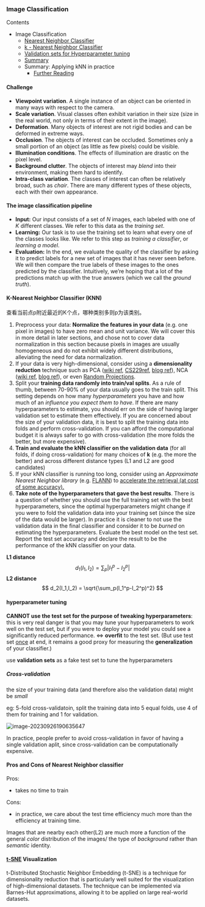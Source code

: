 ### Image Classification

Contents

- Image Classification
  - [Nearest Neighbor Classifier](https://cs231n.github.io/classification/#nearest-neighbor-classifier)
  - [k - Nearest Neighbor Classifier](https://cs231n.github.io/classification/#k---nearest-neighbor-classifier)
  - [Validation sets for Hyperparameter tuning](https://cs231n.github.io/classification/#validation-sets-for-hyperparameter-tuning)
  - [Summary](https://cs231n.github.io/classification/#summary)
  - Summary: Applying kNN in practice
    - [Further Reading](https://cs231n.github.io/classification/#further-reading)

#### Challenge

- **Viewpoint variation**. A single instance of an object can be oriented in many ways with respect to the camera.
- **Scale variation**. Visual classes often exhibit variation in their size (size in the real world, not only in terms of their extent in the image).
- **Deformation**. Many objects of interest are not rigid bodies and can be deformed in extreme ways.
- **Occlusion**. The objects of interest can be occluded. Sometimes only a small portion of an object (as little as few pixels) could be visible.
- **Illumination conditions**. The effects of illumination are drastic on the pixel level.
- **Background clutter**. The objects of interest may *blend* into their environment, making them hard to identify.
- **Intra-class variation**. The classes of interest can often be relatively broad, such as *chair*. There are many different types of these objects, each with their own appearance.

#### The image classification pipeline

- **Input:** Our input consists of a set of *N* images, each labeled with one of *K* different classes. We refer to this data as the *training set*.
- **Learning:** Our task is to use the training set to learn what every one of the classes looks like. We refer to this step as *training a classifier*, or *learning a model*.
- **Evaluation:** In the end, we evaluate the quality of the classifier by asking it to predict labels for a new set of images that it has never seen before. We will then compare the true labels of these images to the ones predicted by the classifier. Intuitively, we’re hoping that a lot of the predictions match up with the true answers (which we call the *ground truth*).

#### K-Nearest Neighbor Classifier (KNN)

查看当前点p附近最近的K个点，哪种类别多则p为该类别。

1. Preprocess your data: **Normalize the features in your data** (e.g. one pixel in images) to have zero mean and unit variance. We will cover this in more detail in later sections, and chose not to cover data normalization in this section because pixels in images are usually homogeneous and do not exhibit widely different distributions, alleviating the need for data normalization.
2. If your data is very high-dimensional, consider using a **dimensionality reduction** technique such as PCA ([wiki ref](https://en.wikipedia.org/wiki/Principal_component_analysis), [CS229ref](http://cs229.stanford.edu/notes/cs229-notes10.pdf), [blog ref](https://web.archive.org/web/20150503165118/http://www.bigdataexaminer.com:80/understanding-dimensionality-reduction-principal-component-analysis-and-singular-value-decomposition/)), NCA ([wiki ref](https://en.wikipedia.org/wiki/Neighbourhood_components_analysis), [blog ref](https://kevinzakka.github.io/2020/02/10/nca/)), or even [Random Projections](https://scikit-learn.org/stable/modules/random_projection.html).
3. Split your **training data randomly into train/val splits**. As a rule of thumb, between 70-90% of your data usually goes to the train split. This setting depends on how many *hyperparameters* you have and how much of an *influence you expect them to have*. If there are many hyperparameters to estimate, you should err on the side of having larger validation set to estimate them effectively. If you are concerned about the size of your validation data, it is best to split the training data into folds and perform cross-validation. If you can afford the computational budget it is always safer to go with cross-validation (the more folds the better, but more expensive).
4. **Train and evaluate the kNN classifier on the validation data** (for all folds, if doing cross-validation) for many choices of **k** (e.g. the more the better) and across different distance types (L1 and L2 are good candidates)
5. If your kNN classifier is running too long, consider using an *Approximate Nearest Neighbor library* (e.g. [FLANN](https://github.com/mariusmuja/flann)) to <u>accelerate the retrieval (at cost of some accuracy).</u>
6. **Take note of the hyperparameters that gave the best results**. There is a question of whether you should use the full training set with the best hyperparameters, since the optimal hyperparameters might change if you were to fold the validation data into your training set (since the size of the data would be larger). In practice it is cleaner to not use the validation data in the final classifier and consider it to be *burned* on estimating the hyperparameters. Evaluate the best model on the test set. Report the test set accuracy and declare the result to be the performance of the kNN classifier on your data.

**L1 distance**
$$
d_1(I_1,I_2) = \sum_p |I_1^p-I_2^p|
$$
**L2 distance**
$$
d_2(I_1,I_2) = \sqrt{\sum_p(I_1^p-I_2^p)^2}
$$


#### hyperparameter tuning

**CANNOT use the test set for the purpose of tweaking hyperparameters**: this is very real danger is that you may tune your hyperparameters to work well on the test set, but if you were to deploy your model you could see a significantly reduced performance. <=> **overfit** to the test set.  (But use test set <u>once</u> at end, it remains a good proxy for measuring the **generalization** of your classifier.)

use **validation sets** as a fake test set to tune the hyperparameters

##### Cross-validation

the size of your training data (and therefore also the validation data) might be *small*

eg: 5-fold cross-validatoin, split the training data into 5 equal folds, use 4 of them for training and 1 for validation.

![image-20230926190635647](img/image-20230926190635647.png)

In practice, people prefer to avoid cross-validation in favor of having a single validation aplit, since cross-validation can be computationally expensive.

#### Pros and Cons of Nearest Neighbor classifier

Pros:

- takes no time to train

Cons:

- in practice, we care about the test time efficiency much more than the efficiency at training time.

Images that are nearby each other(L2) are much more a function of the general *color* distribution of the images/ the type of *background*  rather than *semantic* identity.

#### [t-SNE](https://lvdmaaten.github.io/tsne/) Visualization

t-Distributed Stochastic Neighbor Embedding (t-SNE) is a technique for dimensionality reduction that is particularly well suited for the visualization of high-dimensional datasets. The technique can be implemented via Barnes-Hut approximations, allowing it to be applied on large real-world datasets. 
